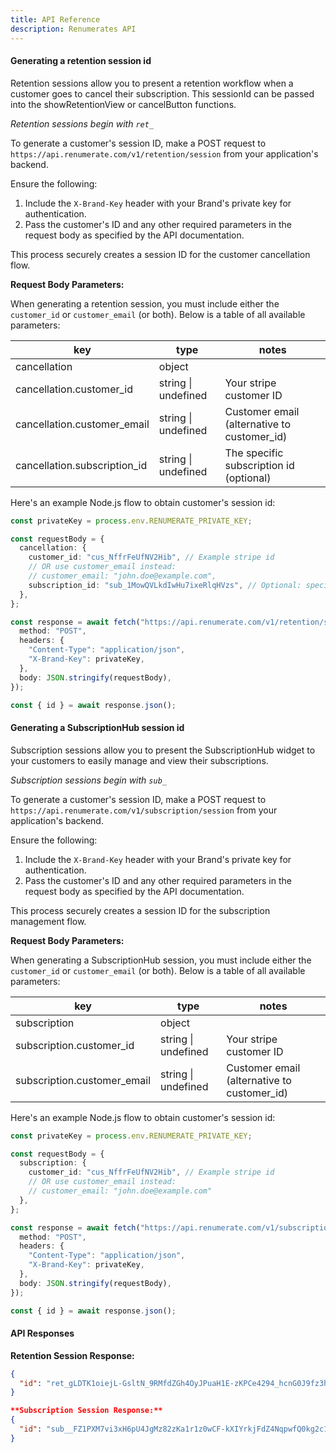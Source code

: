 ```yaml
---
title: API Reference
description: Renumerates API
---
```


#### Generating a retention session id

Retention sessions allow you to present a retention workflow when a customer goes to cancel their subscription. This sessionId can be passed into the showRetentionView or cancelButton functions.

*Retention sessions begin with `ret_`*

To generate a customer's session ID, make a POST request to `https://api.renumerate.com/v1/retention/session` from your application's backend.

Ensure the following:

1. Include the `X-Brand-Key` header with your Brand's private key for authentication.
2. Pass the customer's ID and any other required parameters in the request body as specified by the API documentation.

This process securely creates a session ID for the customer cancellation flow.

**Request Body Parameters:**

When generating a retention session, you must include either the `customer_id` or `customer_email` (or both). Below is a table of all available parameters:

| key                          | type                        | notes                                   |
| ---------------------------- | --------------------------- | --------------------------------------- |
| cancellation                 | object                      |                                         |
| cancellation.customer_id     | string \| undefined         | Your stripe customer ID                 |
| cancellation.customer_email  | string \| undefined         | Customer email (alternative to customer_id) |
| cancellation.subscription_id | string \| undefined         | The specific subscription id (optional) |

Here's an example Node.js flow to obtain customer's session id:

```typescript
const privateKey = process.env.RENUMERATE_PRIVATE_KEY;

const requestBody = {
  cancellation: {
    customer_id: "cus_NffrFeUfNV2Hib", // Example stripe id
    // OR use customer_email instead:
    // customer_email: "john.doe@example.com",
    subscription_id: "sub_1MowQVLkdIwHu7ixeRlqHVzs", // Optional: specific subscription
  },
};

const response = await fetch("https://api.renumerate.com/v1/retention/session", {
  method: "POST",
  headers: {
    "Content-Type": "application/json",
    "X-Brand-Key": privateKey,
  },
  body: JSON.stringify(requestBody),
});

const { id } = await response.json();
```

#### Generating a SubscriptionHub session id

Subscription sessions allow you to present the SubscriptionHub widget to your customers to easily manage and view their subscriptions.

*Subscription sessions begin with `sub_`*

To generate a customer's session ID, make a POST request to `https://api.renumerate.com/v1/subscription/session` from your application's backend.

Ensure the following:

1. Include the `X-Brand-Key` header with your Brand's private key for authentication.
2. Pass the customer's ID and any other required parameters in the request body as specified by the API documentation.

This process securely creates a session ID for the subscription management flow.

**Request Body Parameters:**

When generating a SubscriptionHub session, you must include either the `customer_id` or `customer_email` (or both). Below is a table of all available parameters:

| key                      | type                | notes                                   |
| ------------------------ | ------------------- | --------------------------------------- |
| subscription             | object              |                                         |
| subscription.customer_id | string \| undefined | Your stripe customer ID                 |
| subscription.customer_email | string \| undefined | Customer email (alternative to customer_id) |

Here's an example Node.js flow to obtain customer's session id:

```typescript
const privateKey = process.env.RENUMERATE_PRIVATE_KEY;

const requestBody = {
  subscription: {
    customer_id: "cus_NffrFeUfNV2Hib", // Example stripe id
    // OR use customer_email instead:
    // customer_email: "john.doe@example.com"
  },
};

const response = await fetch("https://api.renumerate.com/v1/subscription/session", {
  method: "POST",
  headers: {
    "Content-Type": "application/json",
    "X-Brand-Key": privateKey,
  },
  body: JSON.stringify(requestBody),
});

const { id } = await response.json();
```

#### API Responses

**Retention Session Response:**
```json
{
  "id": "ret_gLDTK1oiejL-GsltN_9RMfdZGh4OyJPuaH1E-zKPCe4294_hcnG0J9fz3hK-L-0SwzvUnstB6MsKQlvgKtD6tyyN4SlFJUJ6GThmiv6YwlGN7NlIog=="
}

**Subscription Session Response:**
{
  "id": "sub__FZ1PXM7vi3xH6pU4JgMz82zKa1r1z0wCF-kXIYrkjFdZ4NqpwfQ0kg2c1gw5zV0bf_0hlxwvzuwOxm14meKax1oDBZkXnU3cUfanwsGZ3JkHW40wAWURaqRg16z"
}
```
